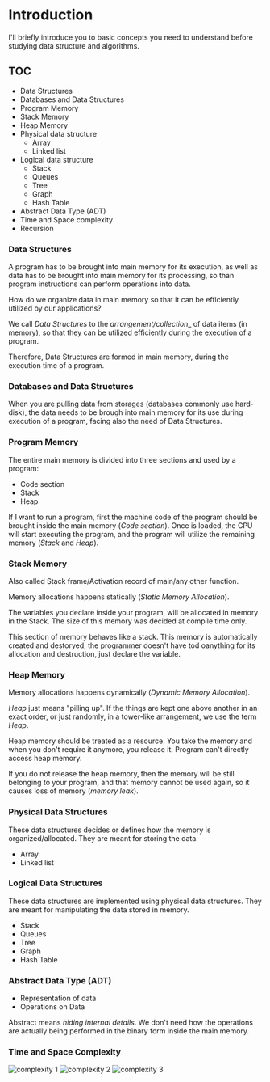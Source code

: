 # Introduction

I'll briefly introduce you to basic concepts you need to understand
before studying data structure and algorithms.

## TOC

* Data Structures
* Databases and Data Structures
* Program Memory
* Stack Memory
* Heap Memory
* Physical data structure
    * Array
    * Linked list
* Logical data structure
    * Stack
    * Queues
    * Tree
    * Graph
    * Hash Table
* Abstract Data Type (ADT)
* Time and Space complexity
* Recursion

### Data Structures

A program has to be brought into main memory for its execution, as well as data has to be
brought into main memory for its processing, so than program instructions can perform operations into data.

How do we organize data in main memory so that it can be efficiently utilized by
our applications?

We call _Data Structures_ to the _arrangement/collection__ of data items (in memory), so that they can be utilized efficiently during the execution of a program.

Therefore, Data Structures are formed in main memory, during the execution time of a program.

### Databases and Data Structures

When you are pulling data from storages (databases commonly use hard-disk), the data needs to be brough into main memory for its use during execution of a program, facing also the need of Data Structures.

### Program Memory

The entire main memory is divided into three sections and used by a program:
* Code section
* Stack
* Heap

If I want to run a program, first the machine code of the program should be brought inside
the main memory (_Code section_). Once is loaded, the CPU will start executing the program,
and the program will utilize the remaining memory (_Stack_ and _Heap_).

### Stack Memory

Also called Stack frame/Activation record of main/any other function.

Memory allocations happens statically (_Static Memory Allocation_).

The variables you declare inside your program, will be allocated in memory in the Stack. The
size of this memory was decided at compile time only.

This section of memory behaves like a stack. This memory is automatically created and destoryed, the programmer doesn't have tod oanything for its allocation and destruction, just
declare the variable.

### Heap Memory

Memory allocations happens dynamically (_Dynamic Memory Allocation_).

_Heap_ just means "pilling up". If the things are kept one above another in an exact order, or just randomly, in a tower-like arrangement, we use the term _Heap_.

Heap memory should be treated as a resource. You take the memory and when you don't
require it anymore, you release it. Program can't directly access heap memory.

If you do not release the heap memory, then the memory will be still belonging to your program, and that memory cannot be used again, so it causes loss of memory (_memory leak_). 

### Physical Data Structures

These data structures decides or defines how the memory is organized/allocated. They are meant for storing the data.

* Array
* Linked list

### Logical Data Structures

These data structures are implemented using physical data structures. They are meant for
manipulating the data stored in memory.

* Stack
* Queues
* Tree
* Graph
* Hash Table

### Abstract Data Type (ADT)

* Representation of data
* Operations on Data 

Abstract means _hiding internal details_. We don't need how the operations are actually
being performed in the binary form inside the main memory.

### Time and Space Complexity

![complexity 1](../../assets/images/complexity)
![complexity 2](../../assets/images/complexity2)
![complexity 3](../../assets/images/complexity3)
